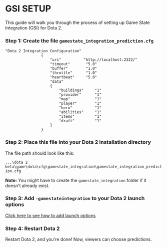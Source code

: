 # GSI SETUP

This guide will walk you through the process of setting up Game State Integration (GSI) for Dota 2.

### Step 1: Create the file `gamestate_integration_prediction.cfg`

```
"Dota 2 Integration Configuration"
				{
					"uri"          "http://localhost:2322/"
					"timeout"       "5.0"
					"buffer"        "1.0"
					"throttle"      "1.0"
					"heartbeat"     "5.0"
					"data"
					{
						"buildings"     "1"
						"provider"      "1"
						"map"           "1"
						"player"        "1"
						"hero"          "1"
						"abilities"     "1"
						"items"         "1"
						"draft"         "1"
					}
				}
```

### Step 2: Place this file into your Dota 2 installation directory

The file path should look like this:

`...\dota 2 beta\game\dota\cfg\gamestate_integration\gamestate_integration_prediction.cfg`

**Note:** You might have to create the `gamestate_integration` folder if it doesn't already exist.

### Step 3: Add `-gamestateintegration` to your Dota 2 launch options

[Click here to see how to add launch options](https://dotatooltips.b-cdn.net/assets/dota2tooltips_gsi_launch_option.png)

### Step 4: Restart Dota 2

Restart Dota 2, and you're done! Now, viewers can choose predictions.
